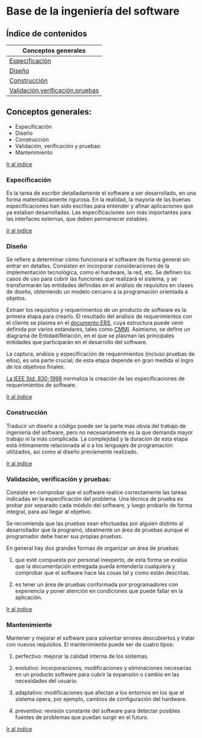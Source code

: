 # Base de la ingeniería del software

<a name="top"></a>
## Índice de contenidos
|Conceptos generales              |
|---------------------------------|
|[Especificación](#especificación)|
|[Diseño](#diseño)                |
|[Construcción](#construcción)    |
|[Validación,verificación,pruebas](#validación-verificación-y-pruebas)|

## Conceptos generales:
- Especificación
- Diseño
- Construcción
- Validación, verificación y pruebas:
- Mantenimiento

[Ir al indice](#top)

### Especificación
Es la tarea de escribir detalladamente el software a ser desarrollado, en una forma matemáticamente rigurosa. En la realidad, la
mayoría de las buenas especificaciones han sido escritas para entender y afinar aplicaciones que ya estaban desarrolladas. Las
especificaciones son más importantes para las interfaces externas, que deben permanecer estables.

[Ir al indice](#top)

### Diseño
Se refiere a determinar cómo funcionará el software de forma general sin entrar en detalles. Consisten en incorporar
consideraciones de la implementación tecnológica, como el hardware, la red, etc. Se definen los casos de uso para cubrir las
funciones que realizará el sistema, y se transformarán las entidades definidas en el análisis de requisitos en clases de diseño,
obteniendo un modelo cercano a la programación orientada a objetos.

Extraer los requisitos y requerimientos de un producto de software es la primera etapa para crearlo. El resultado del análisis de 
requerimientos con el cliente se plasma en el [documento ERS](https://es.wikipedia.org/wiki/Especificaci%C3%B3n_de_requisitos_de_software#:~:text=La%20especificaci%C3%B3n%20de%20requisitos%20de,son%20conocidos%20como%20requisitos%20funcionales.),
cuya estructura puede venir definida por varios estándares, tales como [CMMI](https://normasyestandaresproyectosti.wordpress.com/2015/01/29/cmmi/).
Asimismo, se define un diagrama de Entidad/Relación, en el que se plasman las principales entidades que participarán en el 
desarrollo del software.

La captura, análisis y especificación de requerimientos (incluso pruebas de ellos), es una parte crucial; de esta etapa depende en
gran medida el logro de los objetivos finales.

[La IEEE Std. 830-1998](https://www.ctr.unican.es/asignaturas/is1/IEEE830_esp.pdf) normaliza la creación de las especificaciones 
de requerimientos de software.

[Ir al indice](#top)

### Construcción
Traducir un diseño a código puede ser la parte más obvia del trabajo de ingeniería del software, pero no necesariamente es la
que demanda mayor trabajo ni la más complicada. La complejidad y la duración de esta etapa está íntimamente relacionada al o a
los lenguajes de programación utilizados, así como al diseño previamente realizado.

[Ir al indice](#top)

### Validación, verificación y pruebas:
Consiste en comprobar que el software realice correctamente las tareas indicadas en la especificación del problema. Una técnica
de prueba es probar por separado cada módulo del software, y luego probarlo de forma integral, para así llegar al objetivo.

Se recomienda que las pruebas sean efectuadas por alguien distinto al desarrollador que la programó, idealmente un área de pruebas 
aunque el programador debe hacer sus propias pruebas.

En general hay dos grandes formas de organizar un área de pruebas:

1. que esté compuesta por personal inexperto, de esta forma se evalúa que la documentación entregada pueda entenderla cualquiera 
y comprobar que el software hace las cosas tal y como están descritas.

2. es tener un área de pruebas conformada por programadores con experiencia y poner atención en condiciones que puede fallar en la aplicación. 

[Ir al indice](#top)

### Mantenimiento
Mantener y mejorar el software para solventar errores descubiertos y tratar con nuevos requisitos. El mantenimiento puede ser
de cuatro tipos: 

1. perfectivo: mejorar la calidad interna de los sistemas.

2. evolutivo: incorporaciones, modificaciones y eliminaciones necesarias en un producto software para cubrir la expansión o cambio 
en las necesidades del usuario. 

3. adaptativo: modificaciones que afectan a los entornos en los que el sistema opera, por ejemplo, cambios de configuración del hardware.

4. preventivo: revisión constante del software para detectar posibles fuentes de problemas que puedan surgir en el futuro.

[Ir al indice](#top)
